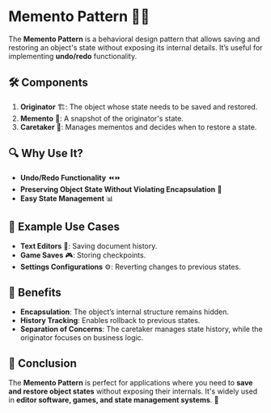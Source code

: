# Memento Pattern 🧠💾

The **Memento Pattern** is a behavioral design pattern that allows saving and restoring an object's state without exposing its internal details. It’s useful for implementing **undo/redo** functionality.

## 🛠️ Components

1. **Originator** 🏗️: The object whose state needs to be saved and restored.
2. **Memento** 📜: A snapshot of the originator's state.
3. **Caretaker** 💼: Manages mementos and decides when to restore a state.

## 🔍 Why Use It?

- **Undo/Redo Functionality** ⏪⏩
- **Preserving Object State Without Violating Encapsulation** 🔐
- **Easy State Management** 📊

## 📝 Example Use Cases

- **Text Editors** 📝: Saving document history.
- **Game Saves** 🎮: Storing checkpoints.
- **Settings Configurations** ⚙️: Reverting changes to previous states.

## 🧠 Benefits

- **Encapsulation**: The object’s internal structure remains hidden.
- **History Tracking**: Enables rollback to previous states.
- **Separation of Concerns**: The caretaker manages state history, while the originator focuses on business logic.

## 🚀 Conclusion

The **Memento Pattern** is perfect for applications where you need to **save and restore object states** without exposing their internals. It's widely used in **editor software, games, and state management systems**. 🌟
